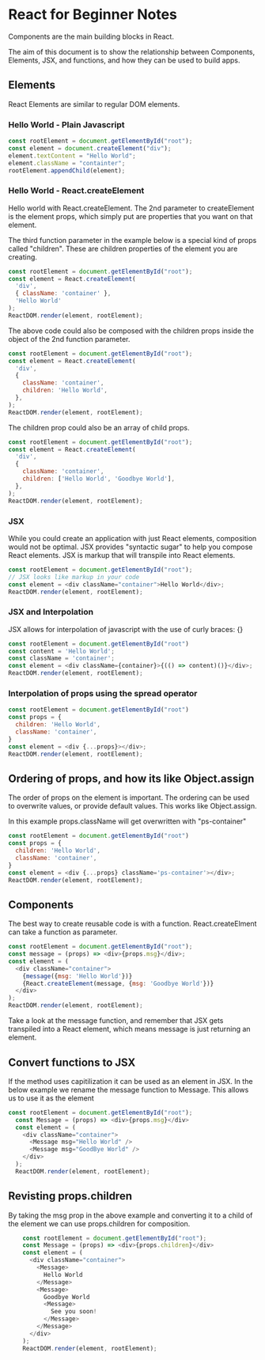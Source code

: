 # React for Beginner Notes

Components are the main building blocks in React.

The aim of this document is to show the relationship between Components, Elements, JSX, and functions, and how they can be used to build apps.

## Elements
React Elements are similar to regular DOM elements. 

### Hello World - Plain Javascript
```javascript
const rootElement = document.getElementById("root");
const element = document.createElement("div");
element.textContent = "Hello World";
element.className = "containter";
rootElement.appendChild(element);
```

### Hello World - React.createElement
Hello world with React.createElement. The 2nd parameter to createElement is the element props, which simply put are properties that you want on that element.

The third function parameter in the example below is a special kind of props called "children". These are children properties of the element you are creating.

```javascript
const rootElement = document.getElementById("root");
const element = React.createElement(
  'div',
  { className: 'container' },
  'Hello World'
);
ReactDOM.render(element, rootElement);
```

The above code could also be composed with the children props inside the object of the 2nd function parameter.

```javascript
const rootElement = document.getElementById("root");
const element = React.createElement(
  'div',
  {
    className: 'container',
    children: 'Hello World',
  },
);
ReactDOM.render(element, rootElement);
```
The children prop could also be an array of child props.

```javascript
const rootElement = document.getElementById("root");
const element = React.createElement(
  'div',
  {
    className: 'container',
    children: ['Hello World', 'Goodbye World'],
  },
);
ReactDOM.render(element, rootElement);
```

### JSX

While you could create an application with just React elements, composition would
not be optimal. JSX provides "syntactic sugar" to help you compose React elements. JSX is markup that will transpile into React elements.

```javascript
const rootElement = document.getElementById("root");
// JSX looks like markup in your code
const element = <div className="container">Hello World</div>;
ReactDOM.render(element, rootElement);
```

### JSX and Interpolation

JSX allows for interpolation of javascript with the use of curly braces: {}
```javascript
const rootElement = document.getElementById("root")
const content = 'Hello World';
const className = 'container';
const element = <div className={container}>{(() => content)()}</div>;
ReactDOM.render(element, rootElement);
```

### Interpolation of props using the spread operator

```javascript
const rootElement = document.getElementById("root")
const props = {
  children: 'Hello World',
  className: 'container',
}
const element = <div {...props}></div>;
ReactDOM.render(element, rootElement);
```

## Ordering of props, and how its like Object.assign

The order of props on the element is important. The ordering can be used to overwrite values, or provide default values. This works like Object.assign.

In this example props.className will get overwritten with "ps-container"

```javascript
const rootElement = document.getElementById("root")
const props = {
  children: 'Hello World',
  className: 'container',
}
const element = <div {...props} className='ps-container'></div>;
ReactDOM.render(element, rootElement);
```

## Components

The best way to create reusable code is with a function. React.createElment can take a function as parameter.

```javascript
const rootElement = document.getElementById("root");
const message = (props) => <div>{props.msg}</div>;
const element = (
  <div className="container">
    {message({msg: 'Hello World'})}
    {React.createElement(message, {msg: 'Goodbye World'})}
  </div>
);
ReactDOM.render(element, rootElement);
```

Take a look at the message function, and remember that JSX gets transpiled into a React element, which means message is just returning an element.

## Convert functions to JSX

If the method uses capitilization it can be used as an element in JSX. In the below
example we rename the message function to Message. This allows us to use it as the element <Message>

```javascript
const rootElement = document.getElementById("root");
  const Message = (props) => <div>{props.msg}</div>
  const element = (
    <div className="container">
      <Message msg="Hello World" />
      <Message msg="GoodBye World" />
    </div>
  );
  ReactDOM.render(element, rootElement);
```

## Revisting props.children

By taking the msg prop in the above example and converting it
to a child of the element we can use props.children for composition.

```javascript
    const rootElement = document.getElementById("root");
    const Message = (props) => <div>{props.children}</div>
    const element = (
      <div className="container">
        <Message>
          Hello World
        </Message>
        <Message>
          Goodbye World
          <Message>
            See you soon!
          </Message>
        </Message>
      </div>
    );
    ReactDOM.render(element, rootElement);
```
